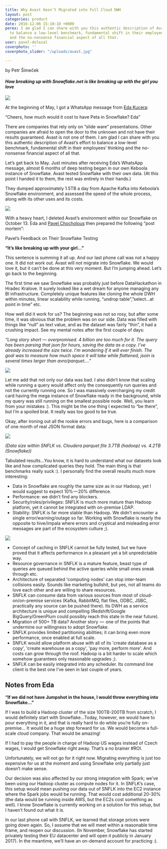 ```yaml
---
title: Why Avast Hasn’t Migrated into Full Cloud DWH
layout: post
categories: product
date: 2016-12-06 15:10:10 +0000
perex: I am glad I can share with you this authentic description of Avast’s effort
  to balance a low-level benchmark, fundamental shift in their employees’ thinking
  and the no-nonsense financial aspect of all that.
user: pavel-dolezal
coverphoto: ''
coverphoto_slider: "/uploads/avast.jpg"

---
```

by Petr Šimeček

#### _How breaking up with Snowflake.net is like breaking up with the girl you love_

![](/uploads/avast1.jpg)

At the beginning of May, I got a WhatsApp message from [Eda Kucera](https://www.linkedin.com/in/edakucera):

“Cheers, how much would it cost to have Peta in Snowflake? Eda”

There are companies that rely only on “slide ware” presentations. Other companies are afraid to open the door to the unknown and not have their results guaranteed. Avast is not one of them. I am glad I can share with you this authentic description of Avast’s effort to balance a low-level benchmark, fundamental shift in their employees’ thinking and the no-nonsense financial aspect of all that.

Let’s get back to May. Just minutes after receiving Eda’s WhatsApp message, almost 6 months of deep testing began in our own Keboola instance of Snowflake. Avast tested Snowflake with their own data. (At this point I handed it to them, the rest was entirely in their hands.)

They dumped approximately 1.5TB a day from Apache Kafka into Keboola’s Snowflake environment, and assessed the speed of the whole process, along with its other uses and its costs.

![](/uploads/avast2.jpg)

With a heavy heart, I deleted Avast’s environment within our Snowflake on October 13. Eda and [Pavel Chocholous](https://www.linkedin.com/in/pavel-chocholous-7779228) then prepared the following “post mortem”:

Pavel’s Feedback on Their Snowflake Testing

**“It’s like breaking up with your girl…”**

This sentence is summing it all up. And our last phone call was not a happy one. It did not work out. Avast will not migrate into Snowflake. We would love it, but it can’t be done at this very moment. But I’m jumping ahead. Let’s go back to the beginning.

The first time we saw Snowflake was probably just before DataHackathon in Hradec Kralove. It surely looked like a wet dream for anyone managing any BI infrastructure. Completely unique features like cloning the whole DWH within minutes, linear scalability while running, “undrop table”,”select…at point in time” etc.

How well did it work for us? The beginning was not so rosy, but after some time, it was obvious that the problem was on our side. Data was filled with things like “null” as text value, and as the dataset was fairly “thin”, it had a crushing impact. See my mental notes after the first couple of days:

_“Long story short — overpromised. 4 billion are too much for it. The query has been parsing that json for hours, saving the data as a copy. I’ve already increased the size twice. I’m wondering if it will ever finish. The goal was to measure how much space it will take while flattened, jsoin is several times larger than avro/parquet…."_

![](/uploads/avast3.jpg)

Let me add that not only our data was bad. I also didn’t know that scaling while running a query would affect only the consequently run queries and not the currently running one. So I was massively overcharging my credit card having the mega instance of Snowflake ready in the background, while my query was still running on the smallest possible node. Well, you learn from your mistakes :). This might be the one thing I expected to “be there”, but I’m a spoiled brat. It really was too good to be true.

Okay, after ironing out all the rookie errors and bugs, here is a comparison of one month of real JSON format data:

![](/uploads/avastTable.jpg)

_(Data size within SNFLK vs. Cloudera parquet file 3.7TB (hadoop) vs. 4.2TB (Snowflake))_

Tabulated results…You know, it is hard to understand what our datasets look like and how complicated queries they hold. The main thing is that benchmarks really suck :). I personally find the overall results much more interesting:

* Data in Snowflake are roughly the same size as in our Hadoop, yet I would suggest to expect 10% — 20% difference.
* Performance: we didn’t find any blockers.
* Security/roles/privileges: SNFLK is much more mature than Hadoop platform, yet it cannot be integrated with on-premise LDAP.
* Stability: SNFLK is far more stable than Hadoop. We didn’t encounter a single error/warning/outage so far. Working with Snowflake is nearly the opposite to hive/impala where errors and cryptical and misleading error messages are part of the ecosystem culture ;).

![](/uploads/avast4.jpg)

* Concept of caching in SNFLK cannot be fully tested, but we have proved that it affects performance in a pleasant yet a bit unpredictable way.
* Resource governance in SNFLK is a mature feature, beast type of queries are queued behind the active queries while small ones sneak through etc.
* Architecture of separated 'computing nodes' can stop inter-team collisions easily. Sounds like marketing bullshit, but yes, not all teams do love each other and are willing to share resources.
* SNFLK can consume data from various sources from most of cloud-on/on-premise services (Kafka, RabbitMQ, flat files, ODBC, JSBC, practically any source can be pushed there). Its DWH as a service architecture is unique and compelling (Redshift/Google BigQuery/GreenPlum could possibly reach this state in the near future).
* Migration of 500+ TB data? Another story  —  one of the points that undermine our willingness to adopt Snowflake.
* SNFLK provides limited partitioning abilities; it can bring even more performance, once enabled at full scale.
* SNFLK would allow platform abuse with all of its 'create database as a copy', 'create warehouse as a copy', 'pay more, perform more'. And costs can grow through the roof. Hadoop is a bit harder to scale which somehow guarantees only reasonable upgrades ;).
* SNFLK can be easily integrated into any scheduler. Its command line client is the best one I’ve seen in last couple of years.

## Notes from Eda

**“If we did not have Jumpshot in the house, I would throw everything into Snowflake…”**

If I was to build a Hadoop cluster of the size 100TB-200TB from scratch, I would definitely start with Snowflake…Today, however, we would have to pour everything in it, and that is really hard to do while you’re fully on-premise… It would be a huge step forward for us. We would become a full-scale cloud company. That would be amazing!

If I had to pay the people in charge of Hadoop US wages instead of Czech wages, I would get Snowflake right away. That’s a no brainer #ROI.

Unfortunately, we will not go for it right now. Migrating everything is just too expensive for us at the moment and using Snowflake only partially just doesn’t make sense.

Our decision was also affected by our strong integration with Spark; we’ve been using our Hadoop cluster as compute nodes for it. In SNFLK’s case, this setup would mean pushing our data out of SNFLK into the EC2 instance where the Spark jobs would be running. That would cost additional 20-30% (the data would be running inside AWS, but the EC2s cost something as well). I know Snowflake is currently working on a solution for this setup, but I haven’t found out what it is.

In our last phone call with SNFLK, we learned that storage prices were going down again. So, I assume that we will meet within a reasonable time frame, and reopen our discussion. (In November, Snowflake has started privately testing their EU datacenter and will open it publicly in January 2017). In the meantime, we’ll have an on-demand account for practicing :).